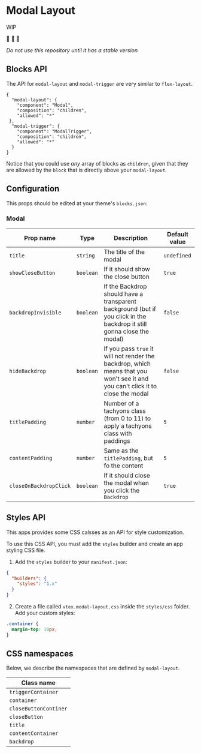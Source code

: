 # Modal Layout

WIP

:construction: :construction: :construction:

*Do not use this repository until it has a stable version*


## Blocks API

The API for `modal-layout` and `modal-trigger` are very similar to `flex-layout`.

```jsonc
{
  "modal-layout": {
    "component": "Modal",
    "composition": "children",
    "allowed": "*"
 },
  "modal-trigger": {
    "component": "ModalTrigger",
    "composition": "children",
    "allowed": "*"
  }
}

```

Notice that you could use _any_ array of blocks as `children`, given that they are allowed by the `block` that is directly above your `modal-layout`.

## Configuration

This props should be edited at your theme's `blocks.json`:

### Modal

| Prop name | Type | Description | Default value |
| --- | --- | --- | --- |
| `title` | `string`| The title of the modal | `undefined` |
| `showCloseButton`| `boolean`| If it should show the close button | `true` |
| `backdropInvisible` | `boolean` | If the Backdrop should have a transparent background (but if you click in the backdrop it still gonna close the modal) | `false` |
| `hideBackdrop`| `boolean` | If you pass `true` it will not render the backdrop, which means that you won't see it and you can't click it to close the modal | `false`
| `titlePadding` | `number` | Number of a tachyons class (from 0 to 11) to apply a tachyons class with paddings | `5` |
| `contentPadding` | `number` | Same as the `titlePadding`, but fo the content | `5` |
| `closeOnBackdropClick`| `boolean` | If it should close the modal when you click the `Backdrop`| `true` |

## Styles API

This apps provides some CSS calsses as an API for style customization.

To use this CSS API, you must add the `styles` builder and create an app styling CSS file.

1. Add the `styles` builder to your `manifest.json`:

```json
{
  "builders": {
    "styles": "1.x"
  }
}
```

2. Create a file called `vtex.modal-layout.css` inside the `styles/css` folder. Add your custom styles:

```css
.container {
  margin-top: 10px;
}
```

## CSS namespaces

Below, we describe the namespaces that are defined by `modal-layout`.

| Class name |
| --- |
| `triggerContainer` |
| `container` |
| `closeButtonContiner` |
| `closeButton` |
| `title` |
| `contentContainer` |
| `backdrop` |
